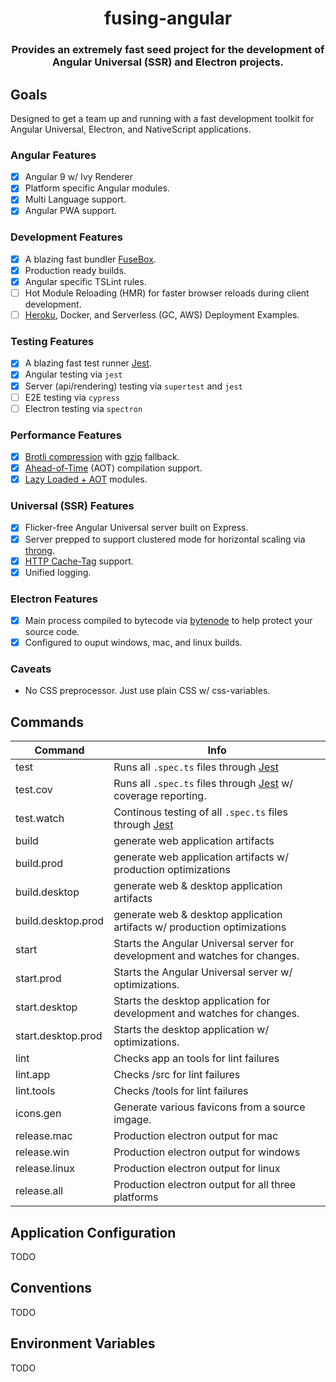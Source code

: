 <h1 align="center" style="border-bottom: none;">fusing-angular</h1>
<h3 align="center">Provides an extremely fast seed project for the development of Angular Universal (SSR) and Electron projects.</h3>

## Goals
Designed to get a team up and running with a fast development toolkit for Angular Universal, Electron, and NativeScript applications.

### Angular Features
- [x] Angular 9 w/ Ivy Renderer
- [x] Platform specific Angular modules.
- [x] Multi Language support.
- [x] Angular PWA support.

### Development Features
- [x] A blazing fast bundler [FuseBox](http://fuse-box.org).
- [x] Production ready builds.
- [x] Angular specific TSLint rules.
- [ ] Hot Module Reloading (HMR) for faster browser reloads during client development.
- [ ] [Heroku](https://www.heroku.com), Docker, and Serverless (GC, AWS) Deployment Examples.

### Testing Features
- [x] A blazing fast test runner [Jest](https://facebook.github.io/jest).
- [x] Angular testing via `jest`
- [x] Server (api/rendering) testing via `supertest` and `jest`
- [ ] E2E testing via `cypress`
- [ ] Electron testing via `spectron`

### Performance Features
- [x] [Brotli compression](https://github.com/google/brotli) with [gzip](http://www.gzip.org) fallback.
- [x] [Ahead-of-Time](https://angular.io/guide/aot-compiler) (AOT) compilation support.
- [x] [Lazy Loaded + AOT](https://angular-2-training-book.rangle.io/handout/modules/lazy-loading-module.html) modules.

### Universal (SSR) Features
- [x] Flicker-free Angular Universal server built on Express.
- [x] Server prepped to support clustered mode for horizontal scaling via [throng](https://github.com/hunterloftis/throng).
- [x] [HTTP Cache-Tag](https://github.com/flocasts/flo-angular/tree/master/projects/flosportsinc/ng-http-cache-tags) support.
- [x] Unified logging.

### Electron Features
- [x] Main process compiled to bytecode via [bytenode](https://github.com/OsamaAbbas/bytenode) to help protect your source code.
- [x] Configured to ouput windows, mac, and linux builds.

### Caveats
- No CSS preprocessor. Just use plain CSS w/ css-variables.

## Commands
| Command  | Info |
| ------------- | ------------- |
| test  | Runs all `.spec.ts` files through [Jest](https://facebook.github.io/jest)  |
| test.cov  | Runs all `.spec.ts` files through [Jest](https://facebook.github.io/jest) w/ coverage reporting.  |
| test.watch  | Continous testing of all `.spec.ts` files through [Jest](https://facebook.github.io/jest)  |
| build | generate web application artifacts |
| build.prod | generate web application artifacts w/ production optimizations |
| build.desktop | generate web & desktop application artifacts |
| build.desktop.prod | generate web & desktop application artifacts w/ production optimizations |
| start | Starts the Angular Universal server for development and watches for changes. |
| start.prod  | Starts the Angular Universal server w/ optimizations. |
| start.desktop | Starts the desktop application for development and watches for changes.  |
| start.desktop.prod  | Starts the desktop application w/ optimizations.  |
| lint | Checks app an tools for lint failures |
| lint.app | Checks /src for lint failures |
| lint.tools | Checks /tools for lint failures |
| icons.gen  | Generate various favicons from a source imgage. |
| release.mac | Production electron output for mac |
| release.win | Production electron output for windows |
| release.linux | Production electron output for linux |
| release.all | Production electron output for all three platforms |

## Application Configuration
TODO

## Conventions
TODO

## Environment Variables
TODO
